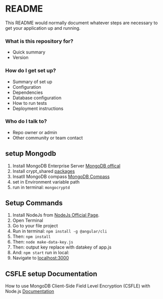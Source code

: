 # README #

This README would normally document whatever steps are necessary to get your application up and running.

### What is this repository for? ###

* Quick summary
* Version

### How do I get set up? ###

* Summary of set up
* Configuration
* Dependencies
* Database configuration
* How to run tests
* Deployment instructions

### Who do I talk to? ###

* Repo owner or admin
* Other community or team contact

## setup Mongodb
1. Install MongoDB Enterprise Server [MongoDB offical](https://www.mongodb.com/try/download/enterprise)
2. Install crypt_shared [packages](https://www.mongodb.com/try/download/enterprise)
3. Insatll MongoDB compass [MongoDB Compass](https://www.mongodb.com/try/download/compass)
3. set in Environment variable path
4. run in terminal: ```mongocryptd```

## Setup Commands

1. Install NodeJs from [NodeJs Official Page](https://nodejs.org/en).
2. Open Terminal
3. Go to your file project
4. Run in terminal: ```npm install -g @angular/cli```
5. Then: ```npm install```
6. Then:  ```node make-data-key.js```
7. Then:  output key replace with datakey of app.js
8. And: ```npm start``` run in local: 
9. Navigate to [localhost:3000](localhost:3000)

## CSFLE setup Documentation

How to use MongoDB Client-Side Field Level Encryption (CSFLE) with Node.js [Documentation](https://www.mongodb.com/developer/languages/javascript/client-side-field-level-encryption-csfle-mongodb-node/)